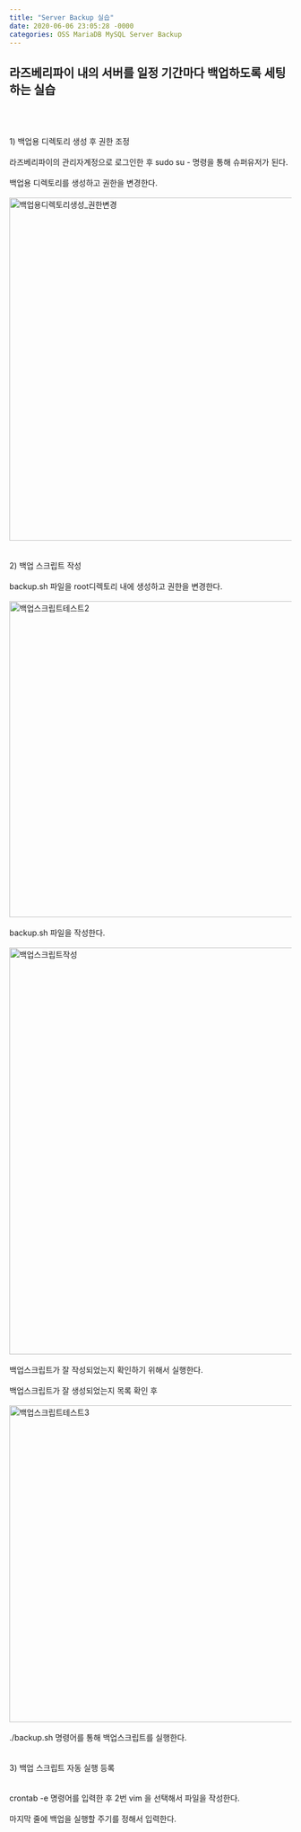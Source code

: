 ```yaml
---
title: "Server Backup 실습"
date: 2020-06-06 23:05:28 -0000
categories: OSS MariaDB MySQL Server Backup
---
```








## 라즈베리파이 내의 서버를 일정 기간마다 백업하도록 세팅하는 실습 ##
<br/>
<br/>
<br/>
1) 백업용 디렉토리 생성 후 권한 조정
<br/>
<br/>
라즈베리파이의 관리자계정으로 로그인한 후 sudo su - 명령을 통해 슈퍼유저가 된다.
<br/>
<br/>
백업용 디렉토리를 생성하고 권한을 변경한다.
<br/>
<br/>
<img width="612" alt="백업용디렉토리생성_권한변경" src="https://user-images.githubusercontent.com/62292136/83961391-a3515580-a8cd-11ea-8272-c46195262477.PNG">
<br/>
<br/>
<br/>
2) 백업 스크립트 작성
<br/>
<br/>
backup.sh 파일을 root디렉토리 내에 생성하고 권한을 변경한다.
<br/>
<br/>
<img width="564" alt="백업스크립트테스트2" src="https://user-images.githubusercontent.com/62292136/83961450-1955bc80-a8ce-11ea-8aa0-10d09b5dd617.PNG">
<br/>
<br/>
backup.sh 파일을 작성한다.
<br/>
<br/>
<img width="726" alt="백업스크립트작성" src="https://user-images.githubusercontent.com/62292136/83961470-4e620f00-a8ce-11ea-99e3-4567eced3fda.PNG">
<br/>
<br/>
백업스크립트가 잘 작성되었는지 확인하기 위해서 실행한다.
<br/>
<br/>
백업스크립트가 잘 생성되었는지 목록 확인 후
<br/>
<br/>
<img width="565" alt="백업스크립트테스트3" src="https://user-images.githubusercontent.com/62292136/83961477-6afe4700-a8ce-11ea-86af-3db7ea2fbb6e.PNG">
<br/>
<br/>
./backup.sh 명령어를 통해 백업스크립트를 실행한다.
<br/>
<br/>
<br/>
3) 백업 스크립트 자동 실행 등록
<br/>
<br/>
<br/>
crontab -e 명령어를 입력한 후 2번 vim 을 선택해서 파일을 작성한다.
<br/>
<br/>
마지막 줄에 백업을 실행할 주기를 정해서 입력한다.
<br/>
<br/>
<br/>
<br/>
<br/>
<br/>
<br/>
<br/>
